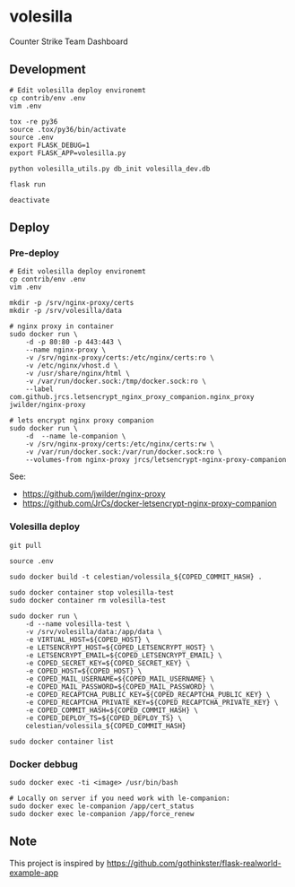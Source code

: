 volesilla
=========

Counter Strike Team Dashboard

Development
-----------

    # Edit volesilla deploy environemt
    cp contrib/env .env
    vim .env

    tox -re py36
    source .tox/py36/bin/activate
    source .env
    export FLASK_DEBUG=1
    export FLASK_APP=volesilla.py

    python volesilla_utils.py db_init volesilla_dev.db

    flask run

    deactivate

Deploy
------

### Pre-deploy

    # Edit volesilla deploy environemt
    cp contrib/env .env
    vim .env

    mkdir -p /srv/nginx-proxy/certs
    mkdir -p /srv/volesilla/data

    # nginx proxy in container
    sudo docker run \
        -d -p 80:80 -p 443:443 \
        --name nginx-proxy \
        -v /srv/nginx-proxy/certs:/etc/nginx/certs:ro \
        -v /etc/nginx/vhost.d \
        -v /usr/share/nginx/html \
        -v /var/run/docker.sock:/tmp/docker.sock:ro \
        --label com.github.jrcs.letsencrypt_nginx_proxy_companion.nginx_proxy jwilder/nginx-proxy

    # lets encrypt nginx proxy companion
    sudo docker run \
        -d  --name le-companion \
        -v /srv/nginx-proxy/certs:/etc/nginx/certs:rw \
        -v /var/run/docker.sock:/var/run/docker.sock:ro \
        --volumes-from nginx-proxy jrcs/letsencrypt-nginx-proxy-companion

See:

-   <https://github.com/jwilder/nginx-proxy>
-   <https://github.com/JrCs/docker-letsencrypt-nginx-proxy-companion>

### Volesilla deploy

    git pull

    source .env

    sudo docker build -t celestian/volessila_${COPED_COMMIT_HASH} .

    sudo docker container stop volesilla-test
    sudo docker container rm volesilla-test

    sudo docker run \
        -d --name volesilla-test \
        -v /srv/volesilla/data:/app/data \
        -e VIRTUAL_HOST=${COPED_HOST} \
        -e LETSENCRYPT_HOST=${COPED_LETSENCRYPT_HOST} \
        -e LETSENCRYPT_EMAIL=${COPED_LETSENCRYPT_EMAIL} \
        -e COPED_SECRET_KEY=${COPED_SECRET_KEY} \
        -e COPED_HOST=${COPED_HOST} \
        -e COPED_MAIL_USERNAME=${COPED_MAIL_USERNAME} \
        -e COPED_MAIL_PASSWORD=${COPED_MAIL_PASSWORD} \
        -e COPED_RECAPTCHA_PUBLIC_KEY=${COPED_RECAPTCHA_PUBLIC_KEY} \
        -e COPED_RECAPTCHA_PRIVATE_KEY=${COPED_RECAPTCHA_PRIVATE_KEY} \
        -e COPED_COMMIT_HASH=${COPED_COMMIT_HASH} \
        -e COPED_DEPLOY_TS=${COPED_DEPLOY_TS} \
        celestian/volessila_${COPED_COMMIT_HASH}

    sudo docker container list

### Docker debbug

    sudo docker exec -ti <image> /usr/bin/bash

    # Locally on server if you need work with le-companion:
    sudo docker exec le-companion /app/cert_status
    sudo docker exec le-companion /app/force_renew

Note
----

This project is inspired by <https://github.com/gothinkster/flask-realworld-example-app>

